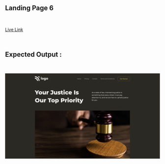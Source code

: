 ## Landing Page 6
<br>

[Live Link](https://priyanshi-landingpage-six.netlify.app/)

<br>


## Expected Output :
<br>

![Landing Page Output](output.png)